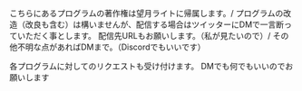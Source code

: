 こちらにあるプログラムの著作権は望月ライトに帰属します。/
プログラムの改造（改良も含む）は構いませんが、配信する場合はツイッターにDMで一言断っていただく事とします。
配信先URLもお願いします。（私が見たいので）/
その他不明な点があればDMまで。（Discordでもいいです）

各プログラムに対してのリクエストも受け付けます。
DMでも何でもいいのでお願いします
